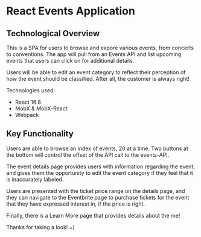 # React Events Application

## Technological Overview

This is a SPA for users to browse and expore various events, from concerts to conventions. The app will pull from an Events API and list upcoming events that users can click on for additional details.

Users will be able to edit an event category to reflect their perception of how the event should be classified. After all, the customer is always right!

Technologies used:
* React 16.8
* MobX & MobX-React
* Webpack

## Key Functionality

Users are able to browse an index of events, 20 at a time. Two buttons at the bottom will control the offset of the API call to the events-API.

The event details page provides users with information regarding the event, and gives them the opportunity to edit the event category if they feel that it is inaccurately labeled.

Users are presented with the ticket price range on the details page, and they can navigate to the Eventbrite page to purchase tickets for the event that they have expressed interest in, if the price is right.

Finally, there is a Learn More page that provides details about the me!

Thanks for taking a look! =)